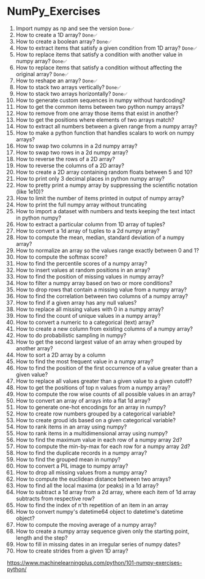 # NumPy_Exercises


1. Import numpy as np and see the version ```Done✅```
2. How to create a 1D array? ```Done✅```
3. How to create a boolean array? ```Done✅```
4. How to extract items that satisfy a given condition from 1D array? ```Done✅```
5. How to replace items that satisfy a condition with another value in numpy array? ```Done✅```
6. How to replace items that satisfy a condition without affecting the original array? ```Done✅```
7. How to reshape an array? ```Done✅```
8. How to stack two arrays vertically? ```Done✅```
9. How to stack two arrays horizontally? ```Done✅```
10. How to generate custom sequences in numpy without hardcoding?
11. How to get the common items between two python numpy arrays?
12. How to remove from one array those items that exist in another?
13. How to get the positions where elements of two arrays match?
14. How to extract all numbers between a given range from a numpy array?
15. How to make a python function that handles scalars to work on numpy arrays?
16. How to swap two columns in a 2d numpy array?
17. How to swap two rows in a 2d numpy array?
18. How to reverse the rows of a 2D array?
19. How to reverse the columns of a 2D array?
20. How to create a 2D array containing random floats between 5 and 10?
21. How to print only 3 decimal places in python numpy array?
22. How to pretty print a numpy array by suppressing the scientific notation (like 1e10)?
23. How to limit the number of items printed in output of numpy array?
24. How to print the full numpy array without truncating
25. How to import a dataset with numbers and texts keeping the text intact in python numpy?
26. How to extract a particular column from 1D array of tuples?
27. How to convert a 1d array of tuples to a 2d numpy array?
28. How to compute the mean, median, standard deviation of a numpy array?
29. How to normalize an array so the values range exactly between 0 and 1?
30. How to compute the softmax score?
31. How to find the percentile scores of a numpy array?
32. How to insert values at random positions in an array?
33. How to find the position of missing values in numpy array?
34. How to filter a numpy array based on two or more conditions?
35. How to drop rows that contain a missing value from a numpy array?
36. How to find the correlation between two columns of a numpy array?
37. How to find if a given array has any null values?
38. How to replace all missing values with 0 in a numpy array?
39. How to find the count of unique values in a numpy array?
40. How to convert a numeric to a categorical (text) array?
41. How to create a new column from existing columns of a numpy array?
42. How to do probabilistic sampling in numpy?
43. How to get the second largest value of an array when grouped by another array?
44. How to sort a 2D array by a column
45. How to find the most frequent value in a numpy array?
46. How to find the position of the first occurrence of a value greater than a given value?
47. How to replace all values greater than a given value to a given cutoff?
48. How to get the positions of top n values from a numpy array?
49. How to compute the row wise counts of all possible values in an array?
50. How to convert an array of arrays into a flat 1d array?
51. How to generate one-hot encodings for an array in numpy?
52. How to create row numbers grouped by a categorical variable?
53. How to create groud ids based on a given categorical variable?
54. How to rank items in an array using numpy?
55. How to rank items in a multidimensional array using numpy?
56. How to find the maximum value in each row of a numpy array 2d?
57. How to compute the min-by-max for each row for a numpy array 2d?
58. How to find the duplicate records in a numpy array?
59. How to find the grouped mean in numpy?
60. How to convert a PIL image to numpy array?
61. How to drop all missing values from a numpy array?
62. How to compute the euclidean distance between two arrays?
63. How to find all the local maxima (or peaks) in a 1d array?
64. How to subtract a 1d array from a 2d array, where each item of 1d array subtracts from respective row?
65. How to find the index of n'th repetition of an item in an array
66. How to convert numpy's datetime64 object to datetime's datetime object?
67. How to compute the moving average of a numpy array?
68. How to create a numpy array sequence given only the starting point, length and the step?
69. How to fill in missing dates in an irregular series of numpy dates?
70. How to create strides from a given 1D array?

https://www.machinelearningplus.com/python/101-numpy-exercises-python/



